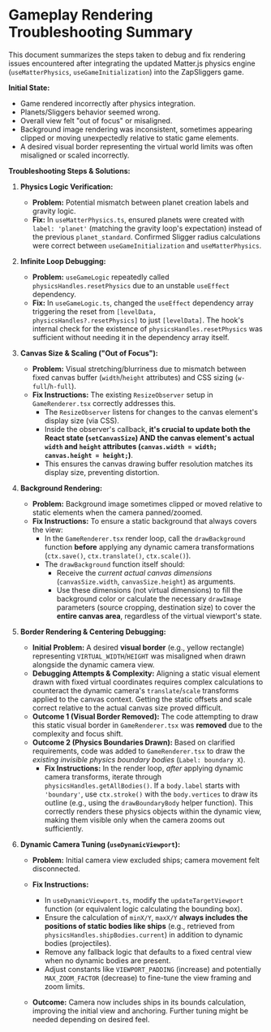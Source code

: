 # Gameplay Rendering Troubleshooting Summary

This document summarizes the steps taken to debug and fix rendering issues encountered after integrating the updated Matter.js physics engine (`useMatterPhysics`, `useGameInitialization`) into the ZapSliggers game.

**Initial State:**

*   Game rendered incorrectly after physics integration.
*   Planets/Sliggers behavior seemed wrong.
*   Overall view felt "out of focus" or misaligned.
*   Background image rendering was inconsistent, sometimes appearing clipped or moving unexpectedly relative to static game elements.
*   A desired visual border representing the virtual world limits was often misaligned or scaled incorrectly.

**Troubleshooting Steps & Solutions:**

1.  **Physics Logic Verification:**
    *   **Problem:** Potential mismatch between planet creation labels and gravity logic.
    *   **Fix:** In `useMatterPhysics.ts`, ensured planets were created with `label: 'planet'` (matching the gravity loop's expectation) instead of the previous `planet_standard`. Confirmed Sligger radius calculations were correct between `useGameInitialization` and `useMatterPhysics`.

2.  **Infinite Loop Debugging:**
    *   **Problem:** `useGameLogic` repeatedly called `physicsHandles.resetPhysics` due to an unstable `useEffect` dependency.
    *   **Fix:** In `useGameLogic.ts`, changed the `useEffect` dependency array triggering the reset from `[levelData, physicsHandles?.resetPhysics]` to just `[levelData]`. The hook's internal check for the existence of `physicsHandles.resetPhysics` was sufficient without needing it in the dependency array itself.

3.  **Canvas Size & Scaling ("Out of Focus"):**
    *   **Problem:** Visual stretching/blurriness due to mismatch between fixed canvas buffer (`width`/`height` attributes) and CSS sizing (`w-full`/`h-full`).
    *   **Fix Instructions:** The existing `ResizeObserver` setup in `GameRenderer.tsx` correctly addresses this.
        *   The `ResizeObserver` listens for changes to the canvas element's display size (via CSS).
        *   Inside the observer's callback, **it's crucial to update both the React state (`setCanvasSize`) AND the canvas element's actual `width` and `height` attributes (`canvas.width = width; canvas.height = height;`)**.
        *   This ensures the canvas drawing buffer resolution matches its display size, preventing distortion.

4.  **Background Rendering:**
    *   **Problem:** Background image sometimes clipped or moved relative to static elements when the camera panned/zoomed.
    *   **Fix Instructions:** To ensure a static background that always covers the view:
        *   In the `GameRenderer.tsx` render loop, call the `drawBackground` function **before** applying any dynamic camera transformations (`ctx.save()`, `ctx.translate()`, `ctx.scale()`).
        *   The `drawBackground` function itself should:
            *   Receive the *current actual canvas dimensions* (`canvasSize.width`, `canvasSize.height`) as arguments.
            *   Use these dimensions (not virtual dimensions) to fill the background color or calculate the necessary `drawImage` parameters (source cropping, destination size) to cover the **entire canvas area**, regardless of the virtual viewport's state.

5.  **Border Rendering & Centering Debugging:**
    *   **Initial Problem:** A desired **visual border** (e.g., yellow rectangle) representing `VIRTUAL_WIDTH`/`HEIGHT` was misaligned when drawn alongside the dynamic camera view.
    *   **Debugging Attempts & Complexity:** Aligning a static visual element drawn with fixed virtual coordinates requires complex calculations to counteract the dynamic camera's `translate`/`scale` transforms applied to the canvas context. Getting the static offsets and scale correct relative to the actual canvas size proved difficult.
    *   **Outcome 1 (Visual Border Removed):** The code attempting to draw this static visual border in `GameRenderer.tsx` was **removed** due to the complexity and focus shift.
    *   **Outcome 2 (Physics Boundaries Drawn):** Based on clarified requirements, code was added to `GameRenderer.tsx` to draw the *existing invisible physics boundary bodies* (`Label: boundary X`).
        *   **Fix Instructions:** In the render loop, *after* applying dynamic camera transforms, iterate through `physicsHandles.getAllBodies()`. If a `body.label` starts with `'boundary'`, use `ctx.stroke()` with the `body.vertices` to draw its outline (e.g., using the `drawBoundaryBody` helper function). This correctly renders these physics objects within the dynamic view, making them visible only when the camera zooms out sufficiently.

6.  **Dynamic Camera Tuning (`useDynamicViewport`):**
    *   **Problem:** Initial camera view excluded ships; camera movement felt disconnected.
    *   **Fix Instructions:**
        *   In `useDynamicViewport.ts`, modify the `updateTargetViewport` function (or equivalent logic calculating the bounding box).
        *   Ensure the calculation of `minX/Y`, `maxX/Y` **always includes the positions of static bodies like ships** (e.g., retrieved from `physicsHandles.shipBodies.current`) in addition to dynamic bodies (projectiles).
        *   Remove any fallback logic that defaults to a fixed central view when no dynamic bodies are present.
        *   Adjust constants like `VIEWPORT_PADDING` (increase) and potentially `MAX_ZOOM_FACTOR` (decrease) to fine-tune the view framing and zoom limits.

    *   **Outcome:** Camera now includes ships in its bounds calculation, improving the initial view and anchoring. Further tuning might be needed depending on desired feel. 